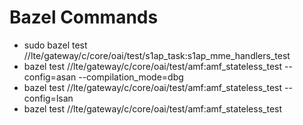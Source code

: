 # Bazel Commands
* sudo bazel test //lte/gateway/c/core/oai/test/s1ap_task:s1ap_mme_handlers_test
* bazel test //lte/gateway/c/core/oai/test/amf:amf_stateless_test --config=asan --compilation_mode=dbg
* bazel test //lte/gateway/c/core/oai/test/amf:amf_stateless_test --config=lsan
* bazel test //lte/gateway/c/core/oai/test/amf:amf_stateless_test
